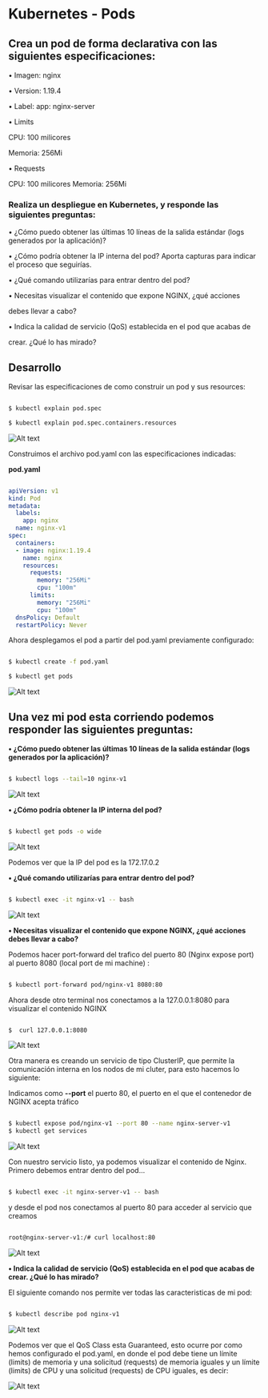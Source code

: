 # Kubernetes - Pods 
## Crea un pod de forma declarativa con las siguientes especificaciones:

• Imagen: nginx

• Version: 1.19.4

• Label: app: nginx-server

• Limits

CPU: 100 milicores

Memoria: 256Mi

• Requests

CPU: 100 milicores Memoria: 256Mi

### Realiza un despliegue en Kubernetes, y responde las siguientes preguntas:

• ¿Cómo puedo obtener las últimas 10 líneas de la salida estándar (logs generados por la aplicación)?

• ¿Cómo podría obtener la IP interna del pod? Aporta capturas para indicar el proceso que seguirías.

• ¿Qué comando utilizarías para entrar dentro del pod?

• Necesitas visualizar el contenido que expone NGINX, ¿qué acciones

debes llevar a cabo?

• Indica la calidad de servicio (QoS) establecida en el pod que acabas de

crear. ¿Qué lo has mirado?

## Desarrollo

  

Revisar las especificaciones de como construir un pod y sus resources:

```sh

$ kubectl explain pod.spec

$ kubectl explain pod.spec.containers.resources

```

![Alt text](https://github.com/marbellacovino/kube-exercises/blob/main/hw-02/images/kube1.0.png  "Pod Specs")

  

Construimos el archivo pod.yaml con las especificaciones indicadas:

  
**pod.yaml**

```yaml

apiVersion: v1
kind: Pod
metadata:
  labels:
    app: nginx
  name: nginx-v1
spec:
  containers:
  - image: nginx:1.19.4
    name: nginx
    resources:
      requests:
        memory: "256Mi"
        cpu: "100m"
      limits:
        memory: "256Mi"
        cpu: "100m"
  dnsPolicy: Default
  restartPolicy: Never

```

Ahora desplegamos el pod a partir del pod.yaml previamente configurado:

```sh

$ kubectl create -f pod.yaml

$ kubectl get pods

```

![Alt text](https://github.com/marbellacovino/kube-exercises/blob/main/hw-02/images/kube1.1.png  "Pod")


## Una vez mi pod esta corriendo podemos responder las siguientes preguntas:

**• ¿Cómo puedo obtener las últimas 10 líneas de la salida estándar (logs generados por la aplicación)?**
```sh

$ kubectl logs --tail=10 nginx-v1

```
![Alt text](https://github.com/marbellacovino/kube-exercises/blob/main/hw-02/images/kube1.2.png  "Logs")

**• ¿Cómo podría obtener la IP interna del pod?**
```sh

$ kubectl get pods -o wide

```
![Alt text](https://github.com/marbellacovino/kube-exercises/blob/main/hw-02/images/kube1.3.png  "Pod Ip")

Podemos ver que la IP del pod es la 172.17.0.2

**• ¿Qué comando utilizarías para entrar dentro del pod?**
```sh

$ kubectl exec -it nginx-v1 -- bash

```
![Alt text](https://github.com/marbellacovino/kube-exercises/blob/main/hw-02/images/kube1.4.png  "Pod Bash")

**• Necesitas visualizar el contenido que expone NGINX, ¿qué acciones debes llevar a cabo?**

Podemos hacer port-forward del trafico del puerto 80 (Nginx expose port) al puerto 8080 (local port de mi machine) :

```sh

$ kubectl port-forward pod/nginx-v1 8080:80

```
Ahora desde otro terminal nos conectamos a la 127.0.0.1:8080 para visualizar el contenido NGINX

```sh

$  curl 127.0.0.1:8080

```

![Alt text](https://github.com/marbellacovino/kube-exercises/blob/main/hw-02/images/kube1.5.png  "Port Forward")

Otra manera es creando un servicio de tipo ClusterIP, que permite la comunicación interna en los nodos de mi cluter, para esto hacemos lo siguiente:

Indicamos como **--port** el puerto 80, el puerto en el que el contenedor de NGINX acepta tráfico 

```sh

$ kubectl expose pod/nginx-v1 --port 80 --name nginx-server-v1
$ kubectl get services

```

![Alt text](https://github.com/marbellacovino/kube-exercises/blob/main/hw-02/images/kube1.12.png  "ClusterIP")

Con nuestro servicio listo, ya podemos visualizar el contenido de Nginx. Primero debemos entrar dentro del pod...

```sh

$ kubectl exec -it nginx-server-v1 -- bash

```
y desde el pod nos conectamos al puerto 80 para acceder al servicio que creamos

```sh

root@nginx-server-v1:/# curl localhost:80

```
![Alt text](https://github.com/marbellacovino/kube-exercises/blob/main/hw-02/images/kube1.13.png  "NGINX")

**• Indica la calidad de servicio (QoS) establecida en el pod que acabas de crear. ¿Qué lo has mirado?**

El siguiente comando nos permite ver todas las caracteristicas de mi pod:

```sh

$ kubectl describe pod nginx-v1

```
![Alt text](https://github.com/marbellacovino/kube-exercises/blob/main/hw-02/images/kube1.6.png  "Pod QoS")

Podemos ver que el QoS Class esta Guaranteed, esto ocurre por como hemos configurado el pod.yaml, en donde el pod debe tiene un límite (limits) de memoria y una solicitud (requests) de memoria iguales y un límite (limits) de CPU y una solicitud (requests) de CPU iguales, es decir:

![Alt text](https://github.com/marbellacovino/kube-exercises/blob/main/hw-02/images/kube.1.7.png  "pod resources yaml")
